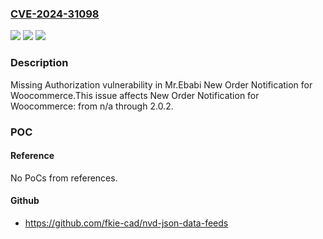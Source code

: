### [CVE-2024-31098](https://cve.mitre.org/cgi-bin/cvename.cgi?name=CVE-2024-31098)
![](https://img.shields.io/static/v1?label=Product&message=New%20Order%20Notification%20for%20Woocommerce&color=blue)
![](https://img.shields.io/static/v1?label=Version&message=n%2Fa%3C%3D%202.0.2%20&color=brighgreen)
![](https://img.shields.io/static/v1?label=Vulnerability&message=CWE-862%20Missing%20Authorization&color=brighgreen)

### Description

Missing Authorization vulnerability in Mr.Ebabi New Order Notification for Woocommerce.This issue affects New Order Notification for Woocommerce: from n/a through 2.0.2.

### POC

#### Reference
No PoCs from references.

#### Github
- https://github.com/fkie-cad/nvd-json-data-feeds

